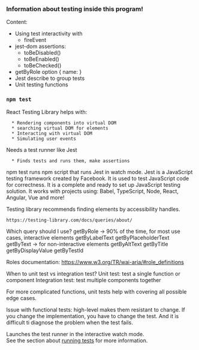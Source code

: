 ### Information about testing inside this program! ###

Content:
- Using test interactivity with
    * fireEvent
- jest-dom assertions:
    * toBeDisabled()
    * toBeEnabled()
    * toBeChecked()
- getByRole option { name: }
- Jest describe to group tests
- Unit testing functions

### `npm test`

React Testing Library helps with:

      * Rendering components into virtual DOM
      * searching virtual DOM for elements
      * Interacting with virtual DOM
      * Simulating user events

Needs a test runner like Jest

      * Finds tests and runs them, make assertions

npm test runs npm script that runs Jest in watch mode. Jest is a JavaScript testing framework created by Facebook. 
It is used to test JavaScript code for correctness. It is a complete and ready to set up JavaScript testing solution. 
It works with projects using: Babel, TypeScript, Node, React, Angular, Vue and more!

Testing library recommends finding elements by accessibility handles.
    
    https://testing-library.com/docs/queries/about/
    
Which query should I use?
    getByRole               -> 90% of the time, for most use cases, interactive elements
    getByLabelText
    getByPlaceholderText
    getByText               -> for non-interactive elements
    getByAltText
    getByTitle
    getByDisplayValue
    getByTestId

Roles documentation: https://www.w3.org/TR/wai-aria/#role_definitions

When to unit test vs integration test?
    Unit test: test a single function or component
    Integration test: test multiple components together

For more complicated functions, unit tests help with covering all possible edge cases.

Issue with functional tests: high-level makes them resistant to change. If you change the implementation, you have to change the test.
And it is difficult ti diagnose the problem when the test fails.

Launches the test runner in the interactive watch mode.\
See the section about [running tests](https://facebook.github.io/create-react-app/docs/running-tests) for more information.
